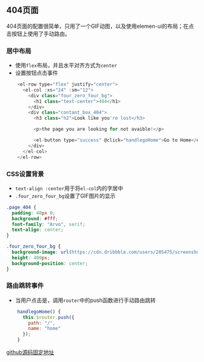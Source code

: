 ## 404页面



404页面的配置很简单，只用了一个GIF动图，以及使用elemen-ui的布局；在点击按钮上使用了手动路由。



### 居中布局

+ 使用`flex`布局，并且水平对齐方式为`center`
+ 设置按钮点击事件

```javascript
    <el-row type="flex" justify="center">
      <el-col :xs="24" :sm="12">
        <div class="four_zero_four_bg">
          <h1 class="text-center">404</h1>
        </div>
        <div class="contant_box_404">
          <h3 class="h2">Look like you're lost</h3>

          <p>the page you are looking for not avaible!</p>

          <el-button type="success" @click="handlegoHome">Go to Home</el-button>
        </div>
      </el-col>
    </el-row>
```

### CSS设置背景

+ `text-align :center`用于将`el-col`内的字居中
+ `.four_zero_four_bg`设置了GIF图片的显示

```scss
.page_404 {
  padding: 40px 0;
  background: #fff;
  font-family: "Arvo", serif;
  text-align: center;
}

.four_zero_four_bg {
  background-image: url(https://cdn.dribbble.com/users/285475/screenshots/2083086/dribbble_1.gif);
  height: 400px;
  background-position: center;
}
```

### 路由跳转事件

+ 当用户点击是，调用`router`中的push函数进行手动路由跳转

```javascript
    handlegoHome() {
      this.$router.push({
        path: "/",
        name: "home"
      });
    }
```









[github源码固定地址](https://github.com/zpliu1126/cottonweb/blob/64dd317860569cc11bd6705489ff936f05689482/src/views/404.vue)